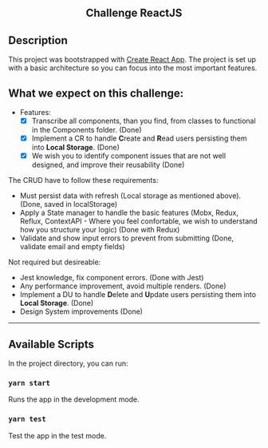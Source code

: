 <h2 align="center">Challenge ReactJS</h2>

## Description

This project was bootstrapped with [Create React App](https://github.com/facebook/create-react-app).
The project is set up with a basic architecture so you can focus into the most important features.

## What we expect on this challenge:

- Features:
  - [x] Transcribe all components, than you find, from classes to functional in the Components folder. (Done)
  - [x] Implement a CR to handle **C**reate and **R**ead users persisting them into **Local Storage**. (Done)
  - [x] We wish you to identify component issues that are not well designed, and improve their reusability (Done)

The CRUD have to follow these requirements:

- Must persist data with refresh (Local storage as mentioned above). (Done, saved in localStorage)
- Apply a State manager to handle the basic features (Mobx, Redux, Reflux, ContextAPI - Where you feel confortable, we wish to understand how you structure your logic) (Done with Redux)
- Validate and show input errors to prevent from submitting (Done, validate email and empty fields)

Not required but desireable:

- Jest knowledge, fix component errors. (Done with Jest)
- Any performance improvement, avoid multiple renders. (Done)
- Implement a DU to handle **D**elete and **U**pdate users persisting them into **Local Storage**. (Done)
- Design System improvements (Done)

---

## Available Scripts

In the project directory, you can run:

### `yarn start`

Runs the app in the development mode.<br>

### `yarn test`

Test the app in the test mode.<br>
